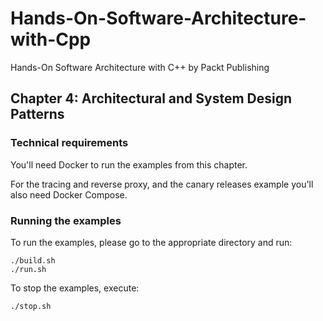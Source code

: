 # Hands-On-Software-Architecture-with-Cpp

Hands-On Software Architecture with C++ by Packt Publishing

## Chapter 4: Architectural and System Design Patterns

### Technical requirements

You'll need Docker to run the examples from this chapter.

For the tracing and reverse proxy, and the canary releases example you'll
also need Docker Compose.

### Running the examples

To run the examples, please go to the appropriate directory and run:

```
./build.sh
./run.sh
```

To stop the examples, execute:

```
./stop.sh
```
